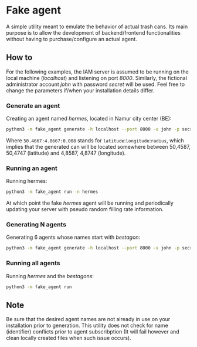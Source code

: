 # Fake agent

A simple utility meant to emulate the behavior of actual trash cans. Its main purpose is to allow the development of backend/frontend functionalities without having to purchase/configure an actual agent.

## How to

For the following examples, the IAM server is assumed to be running on the local machine (_localhost_) and listening on port _8000_. Similarly, the fictional administrator account _john_ with password _secret_ will be used. Feel free to change the parameters if/when your installation details differ. 

### Generate an agent

Creating an agent named _hermes_, located in Namur city center (BE):
```bash
python3 -m fake_agent generate -h localhost --port 8000 -u john -p secret -n hermes 50.4667:4.8667:0.008
```
Where `50.4667:4.8667:0.008` stands for `latitude`:`longitude`:`radius`, which implies that the generated can will be located somewhere between 50,4587, 50,4747  (latitude) and 4,8587, 4,8747 (longitude).

### Running an agent
Running hermes:
```bash
python3 -m fake_agent run -n hermes
```
At which point the fake _hermes_ agent will be running and periodically updating your server with pseudo random filling rate information.

### Generating N agents

Generating 6 agents whose names start with _bestagon_:
```bash
python3 -m fake_agent generate -h localhost --port 8000 -u john -p secret -n bestagon -c 6 50.4667:4.8667:0.008
```

### Running all agents

Running _hermes_ and the _bestagons_:
```bash
python3 -m fake_agent run
```

## Note
Be sure that the desired agent names are not already in use on your installation prior to generation. This utility does not check for name (identifier) conflicts prior to agent subscribption (It will fail however and clean locally created files when such issue occurs).
